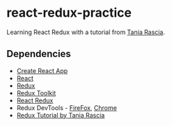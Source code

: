 # react-redux-practice
Learning React Redux with a tutorial from [Tania Rascia](https://github.com/taniarascia).

## Dependencies
- [Create React App](https://create-react-app.dev)
- [React](https://reactjs.org/)
- [Redux](https://redux.js.org/)
- [Redux Toolkit](https://redux-toolkit.js.org/)
- [React Redux](https://react-redux.js.org/)
- Redux DevTools - [FireFox](https://addons.mozilla.org/en-US/firefox/addon/reduxdevtools/), [Chrome](https://chrome.google.com/webstore/detail/redux-devtools/lmhkpmbekcpmknklioeibfkpmmfibljd)
- [Redux Tutorial by Tania Rascia](https://www.taniarascia.com/redux-react-guide/)
